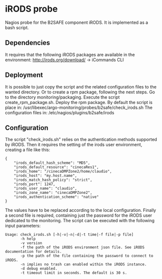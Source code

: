 iRODS probe
===========

Nagios probe for the B2SAFE component iRODS.
It is implemented as a bash script.

## Dependencies

It requires that the following iRODS packages are available in the environment:
http://irods.org/download/ -> iCommands CLI

## Deployment

It is possible to just copy the script and the related configuration files to the wanted directory.
Or to create a rpm package, following the next steps.
Go to the directory monitoring/packaging.
Execute the script create_rpm_package.sh.
Deploy the rpm package.
By default the script is place in:
/usr/libexec/argo-monitoring/probes/b2safe/check_irods.sh
The configuration files in:
/etc/nagios/plugins/b2safe/irods

## Configuration

The script "check_irods.sh" relies on the authentication methods supported by iRODS.
Then it requires the setting of the irods user environment, creating a file like this:
```
{
    "irods_default_hash_scheme": "MD5", 
    "irods_default_resource": "cinecaRes1",
    "irods_home": "/cinecaDMPZone2/home/claudio", 
    "irods_host": "my.host.name", 
    "irods_match_hash_policy": "strict", 
    "irods_port": 1247, 
    "irods_user_name": "claudio", 
    "irods_zone_name": "cinecaDMPZone2",
    "irods_authentication_scheme": "native"
}
```
The values have to be replaced according to the local configuration.
Finally a second file is required, containing just the password for the iRODS user dedicated to the monitoring.
The script can be executed with the following input parameters:
```
Usage: check_irods.sh [-h|-v|-n|-d|-t time|-f file|-p file]
       -h help
       -v version
       -f the path of the iRODS environment json file. See iRODS documentation for details.
       -p the path of the file containing the password to connect to iRODS.
       -n implies no trash can enabled within the iRODS instance.
       -d debug enabled.
       -t timeout limit in seconds. The default is 30 s.
```
